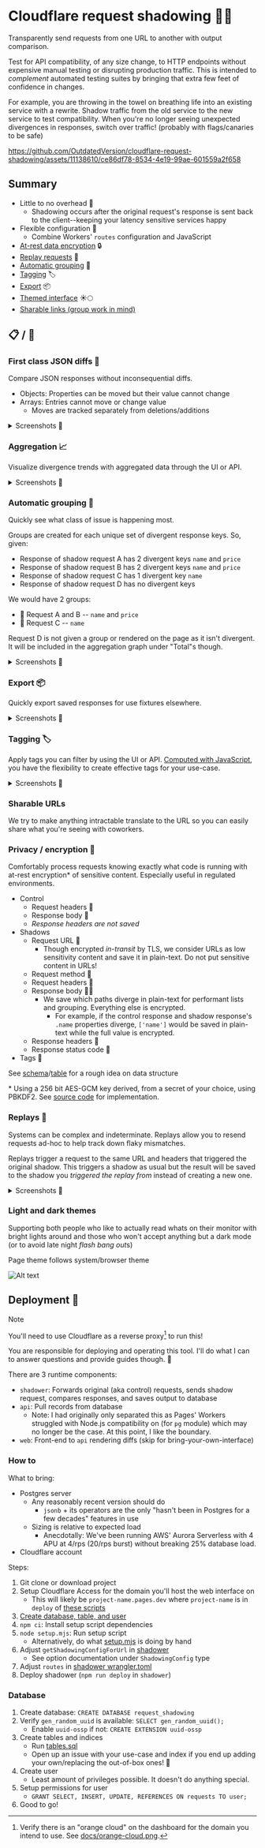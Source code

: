 # Cloudflare request shadowing 🥷🚧

Transparently send requests from one URL to another with output comparison.

Test for API compatibility, of any size change, to HTTP endpoints without expensive manual testing or disrupting production traffic. This is intended to _complement_ automated testing
suites by bringing that extra few feet of confidence in changes.

For example, you are throwing in the towel on breathing life into an existing service with a rewrite. Shadow traffic from the old service to the new service to test compatibility. When you're no longer seeing unexpected divergences in responses, switch over traffic! (probably with flags/canaries to be safe)

https://github.com/OutdatedVersion/cloudflare-request-shadowing/assets/11138610/ce86df78-8534-4e19-99ae-601559a2f658

## Summary

- Little to no overhead 🤝
  - Shadowing occurs after the original request's response is sent back to the client--keeping your latency sensitive services happy
- Flexible configuration 🔨
  - Combine Workers' `routes` configuration and JavaScript
- [At-rest data encryption](#privacy--encryption-) 🔒
- [Replay requests](#replays-) 🔁
- [Automatic grouping](#automatic-grouping-) 🥅
- [Tagging](#tagging-) 🏷️
- [Export](#export-) 📦
- [Themed interface](#light-and-dark-themes) ☀️🌕
- [Sharable links (group work in mind)](#sharable-urls)

## 📋 / 📸

### First class JSON diffs 👀

Compare JSON responses without inconsequential diffs.

- Objects: Properties can be moved but their value cannot change
- Arrays: Entries cannot move or change value
  - Moves are tracked separately from deletions/additions

<details> 
  <summary>Screenshots 📸</summary>

https://github.com/OutdatedVersion/cloudflare-request-shadowing/assets/11138610/a4483a60-be60-4c94-91b8-2f169ec97368

</details>

### Aggregation 📈

Visualize divergence trends with aggregated data through the UI or API.

<details> 
  <summary>Screenshots 📸</summary>

![Alt text](docs/graph-1.png)

![Alt text](docs/graph-2.png)

</details>

### Automatic grouping 🥅

Quickly see what class of issue is happening most.

Groups are created for each unique set of divergent response keys. So, given:

- Response of shadow request A has 2 divergent keys `name` and `price`
- Response of shadow request B has 2 divergent keys `name` and `price`
- Response of shadow request C has 1 divergent key `name`
- Response of shadow request D has no divergent keys

We would have 2 groups:

- 🥐 Request A and B -- `name` and `price`
- 🥑 Request C -- `name`

Request D is not given a group or rendered on the page as it isn't divergent. It will be included
in the aggregation graph under "Total"s though.

<details> 
  <summary>Screenshots 📸</summary>
  
![Alt text](docs/grouping.png)

</details>

### Export 📦

Quickly export saved responses for use fixtures elsewhere.

<details> 
  <summary>Screenshots 📸</summary>
  
![Alt text](docs/image-6.png)

</details>

### Tagging 🏷️

Apply tags you can filter by using the UI or API. [Computed with JavaScript](https://github.com/OutdatedVersion/cloudflare-request-shadowing/blob/37499a0238ea72bd42e106a8572dffaeb91296ae/shadower/src/worker.ts#L323-L328), you
have the flexibility to create effective tags for your use-case.

<details> 
  <summary>Screenshots 📸</summary>
   
![Alt text](docs/tagging-1.png)

![Alt text](docs/tagging-2.png)

</details>

### Sharable URLs

We try to make anything intractable translate to the URL so you can easily share what you're seeing with coworkers.

### Privacy / encryption 🔑

Comfortably process requests knowing exactly what code is running with at-rest encryption\* of sensitive content. Especially useful in regulated environments.

- Control
  - Request headers 🔐
  - Response body 🔐
  - _Response headers are not saved_
- Shadows
  - Request URL 🚫
    - Though encrypted _in-transit_ by TLS, we consider URLs as low sensitivity content and save it in plain-text. Do not put sensitive content in URLs!
  - Request method 🚫
  - Request headers 🔐
  - Response body 🔐🚫
    - We save which paths diverge in plain-text for performant lists and grouping. Everything else is encrypted.
      - For example, if the control response and shadow response's `.name` properties diverge, `['name']` would be saved in plain-text while the full value is encrypted.
  - Response headers 🔐
  - Response status code 🚫
- Tags 🚫

See [schema](schema/src/lib.ts)/[table](./tables.sql) for a rough idea on data structure

\* Using a 256 bit AES-GCM key derived, from a secret of your choice, using PBKDF2. See [source code](encryption/src/lib.ts) for implementation.

### Replays 🔁

Systems can be complex and indeterminate. Replays allow you to resend
requests ad-hoc to help track down flaky mismatches.

Replays trigger a request to the same URL and headers that
triggered the original shadow. This triggers a shadow as usual
but the result will be saved to the shadow you _triggered the replay
from_ instead of creating a new one.

<details> 
  <summary>Screenshots 📸</summary>
   
![Alt text](docs/image-2.png)

![Alt text](docs/image-3.png)

![Alt text](docs/image-1.png)

</details>

### Light and dark themes

Supporting both people who like to actually read whats on their monitor with bright lights around and those who won't accept
anything but a dark mode (or to avoid late night *flash bang out*s)

Page theme follows system/browser theme

![Alt text](docs/light-mode.png)

## Deployment 🚢

> [!NOTE]  
> You'll need to use Cloudflare as a reverse proxy[^1] to run this!

You are responsible for deploying and operating this tool. I'll do what I can
to answer questions and provide guides though. 🙂

There are 3 runtime components:

- `shadower`: Forwards original (aka control) requests, sends shadow request, compares responses, and saves output to database
- `api`: Pull records from database
  - Note: I had originally only separated this as Pages' Workers struggled with Node.js compatibility on (for `pg` module) which may no longer be the case. At this point, I like the boundary.
- `web`: Front-end to `api` rendering diffs (skip for bring-your-own-interface)

### How to

What to bring:

- Postgres server
  - Any reasonably recent version should do
    - `jsonb` + its operators are the only "hasn't been in Postgres for a few decades" features in use
  - Sizing is relative to expected load
    - Anecdotally: We've been running AWS' Aurora Serverless with 4 APU at 4/rps (20/rps burst) without breaking 25% database load.
- Cloudflare account

Steps:

1. Git clone or download project
2. Setup Cloudflare Access for the domain you'll host the web interface on
   - This will likely be `project-name.pages.dev` where `project-name` is in `deploy` of [these scripts](./web/package.json)
3. [Create database, table, and user](#database)
4. `npm ci`: Install setup script dependencies
5. `node setup.mjs`: Run setup script
   - Alternatively, do what [setup.mjs](./setup.mjs) is doing by hand
6. Adjust `getShadowingConfigForUrl` in [shadower](./shadower/src/worker.ts)
   - See option documentation under `ShadowingConfig` type
7. Adjust `routes` in [shadower wrangler.toml](./shadower/wrangler.toml)
8. Deploy shadower (`npm run deploy` in `shadower`)

### Database

1. Create database: `CREATE DATABASE request_shadowing`
2. Verify `gen_random_uuid` is available: `SELECT gen_random_uuid();`
   - Enable `uuid-ossp` if not: `CREATE EXTENSION uuid-ossp`
3. Create tables and indices
   - Run [tables.sql](./tables.sql)
   - Open up an issue with your use-case and index if you end up adding your own/replacing the out-of-box ones! 💙
4. Create user
   - Least amount of privileges possible. It doesn't do anything special.
5. Setup permissions for user
   - `GRANT SELECT, INSERT, UPDATE, REFERENCES ON requests TO user;`
6. Good to go!

[^1]:
    Verify there is an "orange cloud" on the dashboard for the domain you intend to use. See
    [docs/orange-cloud.png](docs/orange-cloud.png).
